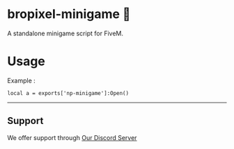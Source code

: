 # bropixel-minigame 🎉
A standalone minigame script for FiveM.


# Usage

Example :

    local a = exports['np-minigame']:Open()





------------------------------------




## Support
We offer support through [Our Discord Server]([[https://discord.gg/a7XeGhpdpb]())
